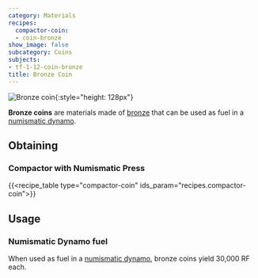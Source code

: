 ```yaml
---
category: Materials
recipes:
  compactor-coin:
  - coin-bronze
show_image: false
subcategory: Coins
subjects:
- tf-1-12-coin-bronze
title: Bronze Coin
---
```


![Bronze coin](/images/docs/1.12/thermal-foundation/coin-bronze.png){:style="height: 128px"}


**Bronze coins** are materials made of [bronze](../bronze-ingot/) that can be
used as fuel in a [numismatic dynamo](../../thermal-expansion/numismatic-dynamo/).


Obtaining
---------

### Compactor with Numismatic Press
{{<recipe_table type="compactor-coin" ids_param="recipes.compactor-coin">}}


Usage
-----

### Numismatic Dynamo fuel
When used as fuel in a [numismatic dynamo](../../thermal-expansion/numismatic-dynamo/), bronze
coins yield 30,000 RF each.
